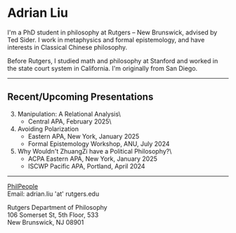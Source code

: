 # Adrian Liu
I'm a PhD student in philosophy at Rutgers – New Brunswick, advised by Ted Sider. I work in metaphysics and formal epistemology, and have interests in Classical Chinese philosophy.

Before Rutgers, I studied math and philosophy at Stanford and worked in the state court system in California. I'm originally from San Diego. 

-----

## Recent/Upcoming Presentations
3. Manipulation: A Relational Analysis\
	- Central APA, February 2025\
2. Avoiding Polarization
	- Eastern APA, New York, January 2025
	- Formal Epistemology Workshop, ANU, July 2024
1. Why Wouldn't ZhuangZi have a Political Philosophy?\
	- ACPA Eastern APA, New York, January 2025
	- ISCWP Pacific APA, Portland, April 2024
-----
[PhilPeople](https://philpeople.org/profiles/adrian-liu)\
Email: adrian.liu 'at' rutgers.edu

Rutgers Department of Philosophy\
106 Somerset St, 5th Floor, 533\
New Brunswick, NJ 08901